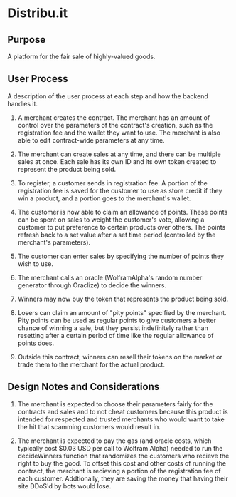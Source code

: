 # Distribu.it

## Purpose
A platform for the fair sale of highly-valued goods.

## User Process
A description of the user process at each step and how the backend handles it.

1.  A merchant creates the contract.  The merchant has an amount of control over the parameters of the contract's creation,
    such as the registration fee and the wallet they want to use.  The merchant is also able to edit contract-wide parameters
    at any time.

2.  The merchant can create sales at any time, and there can be multiple sales at once.  Each sale has its own ID and its 
    own token created to represent the product being sold.

3.  To register, a customer sends in registration fee.  A portion of the registration fee is saved for the customer to use as 
    store credit if they win a product, and a portion goes to the merchant's wallet.

4.  The customer is now able to claim an allowance of points.  These points can be spent on sales to weight the customer's
    vote, allowing a customer to put preference to certain products over others.  The points refresh back to a set value after
    a set time period (controlled by the merchant's parameters).

5.  The customer can enter sales by specifying the number of points they wish to use.

6.  The merchant calls an oracle (WolframAlpha's random number generator through Oraclize) to decide the winners.

7.  Winners may now buy the token that represents the product being sold.

8.  Losers can claim an amount of "pity points" specified by the merchant.  Pity points can be used as regular points
    to give customers a better chance of winning a sale, but they persist indefinitely rather than resetting after a certain
    period of time like the regular allowance of points does.

9.  Outside this contract, winners can resell their tokens on the market or trade them to the merchant for the actual product.

## Design Notes and Considerations

1.  The merchant is expected to choose their parameters fairly for the contracts and sales and to not cheat customers
    because this product is intended for respected and trusted merchants who would want to take the hit that scamming
    customers would result in.
    
2.  The merchant is expected to pay the gas (and oracle costs, which typically cost $0.03 USD per call to Wolfram Alpha) 
    needed to run the decideWinners function that randomizes the customers who recieve the right to buy the good.  To
    offset this cost and other costs of running the contract, the merchant is recieving a portion of the registration fee of 
    each customer.  Addtionally, they are saving the money that having their site DDoS'd by bots would lose.
    

